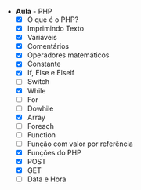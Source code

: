 - **Aula** - PHP
    - [x]  O que é o PHP?
    - [x]  Imprimindo Texto
    - [x]  Variáveis
    - [x]  Comentários
    - [x]  Operadores matemáticos
    - [x]  Constante
    - [x]  If, Else e Elseif
    - [ ]  Switch
    - [x]  While
    - [ ]  For
    - [ ]  Dowhile
    - [x]  Array
    - [ ]  Foreach
    - [ ]  Function
    - [ ]  Função com valor por referência
    - [x]  Funções do PHP
    - [x]  POST
    - [x]  GET
    - [ ]  Data e Hora
